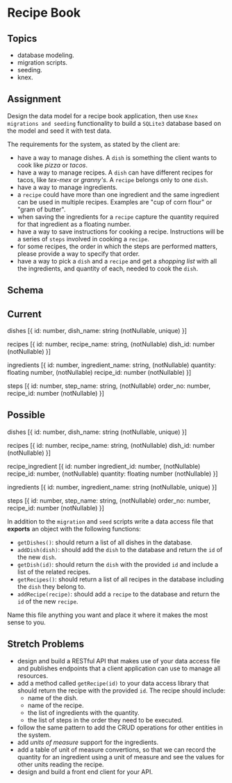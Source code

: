 # Recipe Book

## Topics

- database modeling.
- migration scripts.
- seeding.
- knex.

## Assignment

Design the data model for a recipe book application, then use `Knex migrations and seeding` functionality to build a `SQLite3` database based on the model and seed it with test data.

The requirements for the system, as stated by the client are:

- have a way to manage dishes. A `dish` is something the client wants to cook like _pizza_ or _tacos_.
- have a way to manage recipes. A `dish` can have different recipes for tacos, like _tex-mex_ or _granny's_. A `recipe` belongs only to one `dish`.
- have a way to manage ingredients.
- a `recipe` could have more than one ingredient and the same ingredient can be used in multiple recipes. Examples are "cup of corn flour" or "gram of butter".
- when saving the ingredients for a `recipe` capture the quantity required for that ingredient as a floating number.
- have a way to save instructions for cooking a recipe. Instructions will be a series of `steps` involved in cooking a `recipe`.
- for some recipes, the order in which the steps are performed matters, please provide a way to specify that order.
- have a way to pick a `dish` and a `recipe` and get a _shopping list_ with all the ingredients, and quantity of each, needed to cook the `dish`.

## Schema

## Current
dishes
[{
    id: number,
    dish_name: string (notNullable, unique)
}]

recipes
[{
    id: number,
    recipe_name: string, (notNullable)
    dish_id: number (notNullable)
}]

ingredients
[{
    id: number, 
    ingredient_name: string, (notNullable)
    quantity: floating number, (notNullable)
    recipe_id: number (notNullable)
}]

steps
[{
    id: number,
    step_name: string, (notNullable)
    order_no: number, 
    recipe_id: number (notNullable)
}]

## Possible
dishes
[{
    id: number,
    dish_name: string (notNullable, unique)
}]

recipes
[{
    id: number,
    recipe_name: string, (notNullable)
    dish_id: number (notNullable)
}]

recipe_ingredient
[{
    id: number 
    ingredient_id: number, (notNullable)
    recipe_id: number, (notNullable)
    quantity: floating number (notNullable)
}]

ingredients
[{
    id: number, 
    ingredient_name: string (notNullable, unique)
}]

steps
[{
    id: number,
    step_name: string, (notNullable)
    order_no: number, 
    recipe_id: number (notNullable)
}]

In addition to the `migration` and `seed` scripts write a data access file that **exports** an object with the following functions:

- `getDishes()`: should return a list of all dishes in the database.
- `addDish(dish)`: should add the `dish` to the database and return the `id` of the new `dish`.
- `getDish(id)`: should return the `dish` with the provided `id` and include a list of the related recipes.
- `getRecipes()`: should return a list of all recipes in the database including the `dish` they belong to.
- `addRecipe(recipe)`: should add a `recipe` to the database and return the `id` of the new `recipe`.

Name this file anything you want and place it where it makes the most sense to you.

## Stretch Problems

- design and build a RESTful API that makes use of your data access file and publishes endpoints that a client application can use to manage all resources.
- add a method called `getRecipe(id)` to your data access library that should return the recipe with the provided `id`. The recipe should include:
  - name of the dish.
  - name of the recipe.
  - the list of ingredients with the quantity.
  - the list of steps in the order they need to be executed.
- follow the same pattern to add the CRUD operations for other entities in the system.
- add _units of measure_ support for the ingredients.
- add a table of unit of measure convertions, so that we can record the quantity for an ingredient using a unit of measure and see the values for other units reading the recipe.
- design and build a front end client for your API.
